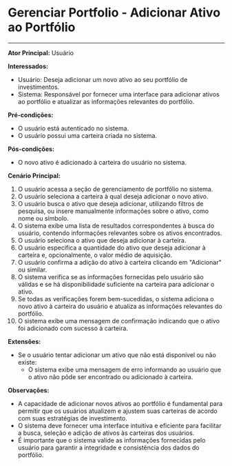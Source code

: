 # Gerenciar Portfolio - Adicionar Ativo ao Portfólio
___

**Ator Principal:** Usuário

**Interessados:**
- Usuário: Deseja adicionar um novo ativo ao seu portfólio de investimentos.
- Sistema: Responsável por fornecer uma interface para adicionar ativos ao portfólio e atualizar as informações relevantes do portfólio.

**Pré-condições:**
- O usuário está autenticado no sistema.
- O usuário possui uma carteira criada no sistema.

**Pós-condições:**
- O novo ativo é adicionado à carteira do usuário no sistema.

**Cenário Principal:**
1. O usuário acessa a seção de gerenciamento de portfólio no sistema.
2. O usuário seleciona a carteira à qual deseja adicionar o novo ativo.
3. O usuário busca o ativo que deseja adicionar, utilizando filtros de pesquisa, ou insere manualmente informações sobre o ativo, como nome ou símbolo.
4. O sistema exibe uma lista de resultados correspondentes à busca do usuário, contendo informações relevantes sobre os ativos encontrados.
5. O usuário seleciona o ativo que deseja adicionar à carteira.
6. O usuário especifica a quantidade do ativo que deseja adicionar à carteira e, opcionalmente, o valor médio de aquisição.
7. O usuário confirma a adição do ativo à carteira clicando em "Adicionar" ou similar.
8. O sistema verifica se as informações fornecidas pelo usuário são válidas e se há disponibilidade suficiente na carteira para adicionar o ativo.
9. Se todas as verificações forem bem-sucedidas, o sistema adiciona o novo ativo à carteira do usuário e atualiza as informações relevantes do portfólio.
10. O sistema exibe uma mensagem de confirmação indicando que o ativo foi adicionado com sucesso à carteira.

**Extensões:**
- Se o usuário tentar adicionar um ativo que não está disponível ou não existe:
    - O sistema exibe uma mensagem de erro informando ao usuário que o ativo não pôde ser encontrado ou adicionado à carteira.

**Observações:**
- A capacidade de adicionar novos ativos ao portfólio é fundamental para permitir que os usuários atualizem e ajustem suas carteiras de acordo com suas estratégias de investimento.
- O sistema deve fornecer uma interface intuitiva e eficiente para facilitar a busca, seleção e adição de ativos às carteiras dos usuários.
- É importante que o sistema valide as informações fornecidas pelo usuário para garantir a integridade e consistência dos dados do portfólio.